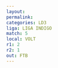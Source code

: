 ```yaml
---
layout: 
permalink: 
categories: LD3
liga: LIGA INDIGO
match: 5
local: VOLT
r1: 2
r2: 1
out: FTB
---
```

